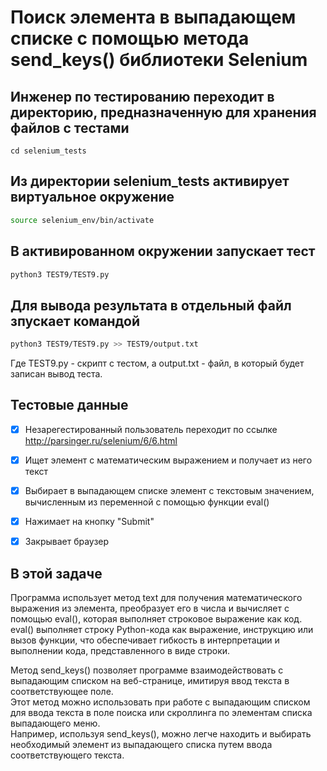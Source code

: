 # Поиск элемента в выпадающем списке с помощью метода send_keys() библиотеки Selenium

## Инженер по тестированию переходит в директорию, предназначенную для хранения файлов с тестами
```
cd selenium_tests
```
## Из директории selenium_tests активирует виртуальное окружение
```sh
source selenium_env/bin/activate
```
## В активированном окружении запускает тест 
```sh
python3 TEST9/TEST9.py
```
## Для вывода результата в отдельный файл зпускает командой 
```sh
python3 TEST9/TEST9.py >> TEST9/output.txt
```
Где TEST9.py -  скрипт с тестом, а output.txt - файл, в который будет записан вывод теста.


## Тестовые данные
- [x] Незарегестированный пользователь переходит по ссылке http://parsinger.ru/selenium/6/6.html
- [x] Ищет элемент с математическим выражением и получает из него текст
- [x] Выбирает в выпадающем списке элемент с текстовым значением, вычисленным из переменной с помощью функции eval()
- [x] Нажимает на кнопку "Submit"
- [x] Закрывает браузер


##  В этой задаче

Программа использует метод text для получения математического выражения из элемента, преобразует его в числа и вычисляет с помощью eval(), которая выполняет строковое выражение как код.
eval() выполняет строку Python-кода как выражение, инструкцию или вызов функции, что обеспечивает гибкость в интерпретации и выполнении кода, представленного в виде строки.

Метод send_keys() позволяет программе взаимодействовать с выпадающим списком на веб-странице, имитируя ввод текста в соответствующее поле. \
Этот метод можно использовать при работе с выпадающим списком для ввода текста в поле поиска или скроллинга по элементам списка выпадающего меню. \
Например, используя send_keys(), можно легче находить и выбирать необходимый элемент из выпадающего списка путем ввода соответствующего текста.

